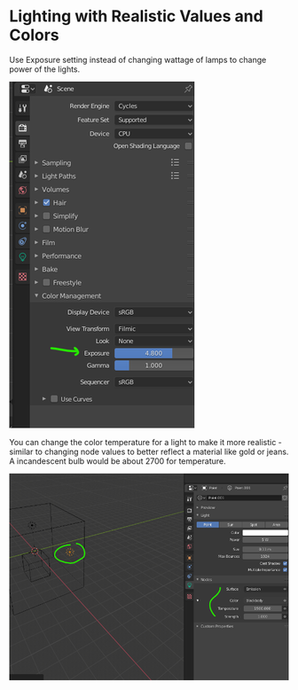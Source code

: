 # Lighting with Realistic Values and Colors

Use Exposure setting instead of changing wattage of lamps to change power of the lights.

![](<../../../.gitbook/assets/image (140) (1) (1).png>)

You can change the color temperature for a light to make it more realistic - similar to changing node values to better reflect a material like gold or jeans. A incandescent bulb would be about 2700 for temperature.

![](<../../../.gitbook/assets/image (141) (1) (1) (1) (1).png>)
